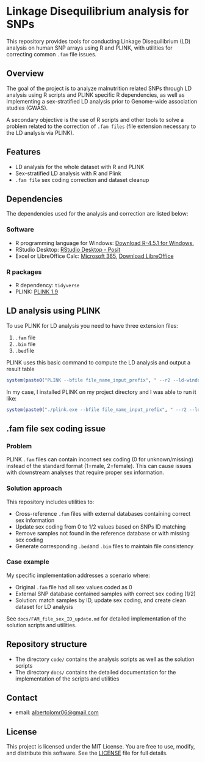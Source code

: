 # Linkage Disequilibrium analysis for SNPs

This repository provides tools for conducting Linkage Disequilibrium (LD) analysis on human SNP arrays using R and PLINK, with utilities for correcting common `.fam` file issues.

## Overview

The goal of the project is to analyze malnutrition related SNPs through LD analysis using R scripts and PLINK specific R dependencies, as well as implementing a sex-stratified LD analysis prior to Genome-wide association studies (GWAS). 

A secondary objective is the use of R scripts and other tools to solve a problem related to the correction of `.fam files` (file extension necessary to the LD analysis via PLINK). 

## Features

- LD analysis for the whole dataset with R and PLINK
- Sex-stratified LD analysis with R and Plink
- `.fam file` sex coding correction and dataset cleanup

## Dependencies

The dependencies used for the analysis and correction are listed below: 

### Software

- R programming language for Windows: [Download R-4.5.1 for Windows.](https://cran.r-project.org/bin/windows/base/)
- RStudio Desktop: [RStudio Desktop - Posit](https://posit.co/download/rstudio-desktop/)
- Excel or LibreOffice Calc: [Microsoft 365](https://www.office.com/), [Download LibreOffice](https://www.libreoffice.org/download/download-libreoffice/)

### R packages

- R dependency: `tidyverse`
- PLINK: [PLINK 1.9](https://www.cog-genomics.org/plink/)

## LD analysis using PLINK

To use PLINK for LD analysis you need to have three extension files: 

1. `.fam` file
2. `.bim` file
3. `.bed`file 

PLINK uses this basic command to compute the LD analysis and output a result table

```R
system(paste0("PLINK --bfile file_name_input_prefix", " --r2 --ld-window-kb --ld-window-r2"," --out file_name_output_prefix"))
```

In my case, I installed PLINK on my project directory and I was able to run it like: 

```R
system(paste0("./plink.exe --bfile file_name_input_prefix", " --r2 --ld-window-kb --ld-window-r2"," --out file_name_output_prefix"))
```

## .fam file sex coding issue 

### Problem

PLINK `.fam` files can contain incorrect sex coding (0 for unknown/missing) instead of the standard format (1=male, 2=female). This can cause issues with downstream analyses that require proper sex information. 

### Solution approach

This repository includes utilities to: 

- Cross-reference `.fam` files with external databases containing correct sex information
- Update sex coding from 0 to 1/2 values based on SNPs ID matching
- Remove samples not found in the reference database or with missing sex coding
- Generate corresponding `.bed`and `.bim` files to maintain file consistency

### Case example

My specific implementation addresses a scenario where:

- Original `.fam` file had all sex values coded as 0 
- External SNP database contained samples with correct sex coding (1/2)
- Solution: match samples by ID, update sex coding, and create clean dataset for LD analysis

See `docs/FAM_file_sex_ID_update.md` for detailed implementation of the solution scripts and utilities. 

## Repository structure

- The directory `code/` contains the analysis scripts as well as the solution scripts
- The directory `docs/` contains the detailed documentation for the implementation of the scripts and utilities 

## Contact

- email: albertolomr06@gmail.com

## License

This project is licensed under the MIT License. You are free to use, modify, and distribute this software. See the [LICENSE](LICENSE) file for full details.
